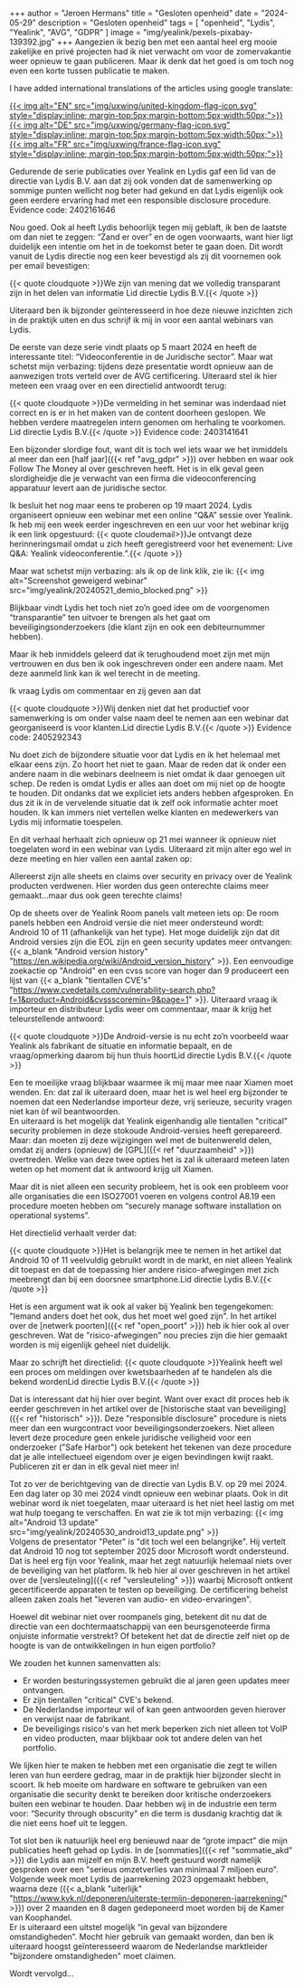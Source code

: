 +++
author = "Jeroen Hermans"
title = "Gesloten openheid"
date = "2024-05-29"
description = "Gesloten openheid"
tags = [
    "openheid", "Lydis", "Yealink", "AVG", "GDPR"
]
image = "img/yealink/pexels-pixabay-139392.jpg"
+++
Aangezien ik bezig ben met een aantal heel erg mooie zakelijke en privé projecten had ik niet verwacht om voor de zomervakantie weer opnieuw te gaan publiceren. Maar ik denk dat het goed is om toch nog even een korte tussen publicatie te maken.
<!--more-->
I have added international translations of the articles using google translate:  

[{{< img alt="EN" src="img/uxwing/united-kingdom-flag-icon.svg" style="display:inline; margin-top:5px;margin-bottom:5px;width:50px;">}}](https://cloudaware-eu.translate.goog/yealink/gesloten_openheid/?_x_tr_sl=nl&_x_tr_tl=en&_x_tr_hl=nl&_x_tr_pto=wapp)
[{{< img alt="DE" src="img/uxwing/germany-flag-icon.svg" style="display:inline; margin-top:5px;margin-bottom:5px;width:50px;">}}](https://cloudaware-eu.translate.goog/yealink/gesloten_openheid/?_x_tr_sl=nl&_x_tr_tl=de&_x_tr_hl=nl&_x_tr_pto=wapp)
[{{< img alt="FR" src="img/uxwing/france-flag-icon.svg" style="display:inline; margin-top:5px;margin-bottom:5px;width:50px;">}}](https://cloudaware-eu.translate.goog/yealink/gesloten_openheid/?_x_tr_sl=nl&_x_tr_tl=fr&_x_tr_hl=nl&_x_tr_pto=wapp)  

Gedurende de serie publicaties over Yealink en Lydis gaf een lid van de directie van Lydis B.V. aan dat zij ook vonden dat de samenwerking op sommige punten wellicht nog beter had gekund en dat Lydis eigenlijk ook geen eerdere ervaring had met een responsible disclosure procedure.  
Evidence code: 2402161646  
  
Nou goed. Ook al heeft Lydis behoorlijk tegen mij geblaft, ik ben de laatste om dan niet te zeggen: “Zand er over” en de ogen voorwaarts, want hier ligt duidelijk een intentie om het in de toekomst beter te gaan doen. Dit wordt vanuit de Lydis directie nog een keer bevestigd als zij dit voornemen ook per email bevestigen:  

{{< quote cloudquote >}}We zijn van mening dat we volledig transparant zijn in het delen van informatie
<span>Lid directie Lydis B.V.</span>{{< /quote >}}

Uiteraard ben ik bijzonder geïnteresseerd in hoe deze nieuwe inzichten zich in de praktijk uiten en dus schrijf ik mij in voor een aantal webinars van Lydis.

De eerste van deze serie vindt plaats op 5 maart 2024 en heeft de interessante titel: “Videoconferentie in de Juridische sector”. Maar wat schetst mijn verbazing: tijdens deze presentatie wordt opnieuw aan de aanwezigen trots verteld over de AVG certificering. Uiteraard stel ik hier meteen een vraag over en een directielid antwoordt terug:

{{< quote cloudquote >}}De vermelding in het seminar was inderdaad niet correct en is er in het maken van de content doorheen geslopen. We hebben verdere maatregelen intern genomen om herhaling te voorkomen.
<span>Lid directie Lydis B.V.</span>{{< /quote >}}
Evidence code: 2403141641

Een bijzonder slordige fout, want dit is toch wel iets waar we het inmiddels al meer dan een [half jaar]({{< ref "avg_gdpr" >}}) over hebben en waar ook Follow The Money al over geschreven heeft. Het is in elk geval geen slordigheidje die je verwacht van een firma die videoconferencing apparatuur levert aan de juridische sector.

Ik besluit het nog maar eens te proberen op 19 maart 2024. Lydis organiseert opnieuw een webinar met een online “Q&A” sessie over Yealink. Ik heb mij een week eerder ingeschreven en een uur voor het webinar krijg ik een link opgestuurd:
{{< quote cloudemail>}}Je ontvangt deze herinneringsmail omdat u zich heeft geregistreerd voor het evenement: Live Q&A: Yealink videoconferentie.”.{{< /quote >}}

Maar wat schetst mijn verbazing: als ik op de link klik, zie ik:
{{< img alt="Screenshot geweigerd webinar" src="img/yealink/20240521_demio_blocked.png" >}}  

Blijkbaar vindt Lydis het toch niet zo’n goed idee om de voorgenomen “transparantie” ten uitvoer te brengen als het gaat om beveiligingsonderzoekers (die klant zijn en ook een debiteurnummer hebben).

Maar ik heb inmiddels geleerd dat ik terughoudend moet zijn met mijn vertrouwen en dus ben ik ook ingeschreven onder een andere naam. Met deze aanmeld link kan ik wel terecht in de meeting.

Ik vraag Lydis om commentaar en zij geven aan dat

{{< quote cloudquote >}}Wij denken niet dat het productief voor samenwerking is om onder valse naam deel te nemen aan een webinar dat georganiseerd is voor klanten.<span>Lid directie Lydis B.V.</span>{{< /quote >}}
Evidence code: 2405292343

Nu doet zich de bijzondere situatie voor dat Lydis en ik het helemaal met elkaar eens zijn. Zo hoort het niet te gaan. Maar de reden dat ik onder een andere naam in die webinars deelneem is niet omdat ik daar genoegen uit schep. De reden is omdat Lydis er alles aan doet om mij niet op de hoogte te houden. Dit ondanks dat we expliciet iets anders hebben afgesproken. En dus zit ik in de vervelende situatie dat ik zelf ook informatie achter moet houden. Ik kan immers niet vertellen welke klanten en medewerkers van Lydis mij informatie toespelen.

En dit verhaal herhaalt zich opnieuw op 21 mei wanneer ik opnieuw niet toegelaten word in een webinar van Lydis. Uiteraard zit mijn alter ego wel in deze meeting en hier vallen een aantal zaken op:

Allereerst zijn alle sheets en claims over security en privacy over de Yealink producten verdwenen. Hier worden dus geen onterechte claims meer gemaakt...maar dus ook geen terechte claims!

Op de sheets over de Yealink Room panels valt meteen iets op:
De room panels hebben een Android versie die niet meer ondersteund wordt: Android 10 of 11 (afhankelijk van het type). Het moge duidelijk zijn dat dit Android versies zijn die EOL zijn en geen security updates meer ontvangen: {{< a_blank "Android version history" "https://en.wikipedia.org/wiki/Android_version_history" >}}. Een eenvoudige zoekactie op "Android" en een cvss score van hoger dan 9 produceert een lijst van {{< a_blank "tientallen CVE's" "https://www.cvedetails.com/vulnerability-search.php?f=1&product=Android&cvssscoremin=9&page=1" >}}.
Uiteraard vraag ik importeur en distributeur Lydis weer om commentaar, maar ik krijg het teleurstellende antwoord:

{{< quote cloudquote >}}De Android-versie is nu echt zo’n voorbeeld waar Yealink als fabrikant de situatie en informatie bepaalt, en de vraag/opmerking daarom bij hun thuis hoort<span>Lid directie Lydis B.V.</span>{{< /quote >}}

Een te moeilijke vraag blijkbaar waarmee ik mij maar mee naar Xiamen moet wenden. En: dat zal ik uiteraard doen, maar het is wel heel erg bijzonder te noemen dat een Nederlandse importeur deze, vrij serieuze, security vragen niet kan òf wil beantwoorden.  
En uiteraard is het mogelijk dat Yealink eigenhandig alle tientallen "critical" security problemen in deze stokoude Android-versies heeft gerepareerd. Maar: dan moeten zij deze wijzigingen wel met de buitenwereld delen, omdat zij anders (opnieuw) de [GPL]({{< ref "duurzaamheid" >}}) overtreden. Welke van deze twee opties het is zal ik uiteraard meteen laten weten op het moment dat ik antwoord krijg uit Xiamen.

Maar dit is niet alleen een security probleem, het is ook een probleem voor alle organisaties die een ISO27001 voeren en volgens control A8.19 een procedure moeten hebben om “securely manage software installation on operational systems”.

Het directielid verhaalt verder dat:

{{< quote cloudquote >}}Het is belangrijk mee te nemen in het artikel dat Android 10 of 11 veelvuldig gebruikt wordt in de markt, en niet alleen Yealink dit toepast en dat de toepassing hier andere risico-afwegingen met zich meebrengt dan bij een doorsnee smartphone.<span>Lid directie Lydis B.V.</span>{{< /quote >}}

Het is een argument wat ik ook al vaker bij Yealink ben tegengekomen: "Iemand anders doet het ook, dus het moet wel goed zijn". In het artikel over de [netwerk poorten]({{< ref "open_poort" >}}) heb ik hier ook al over geschreven. Wat de "risico-afwegingen" nou precies zijn die hier gemaakt worden is mij eigenlijk geheel niet duidelijk.  

Maar zo schrijft het directielid:
{{< quote cloudquote >}}Yealink heeft wel een proces om meldingen over kwetsbaarheden af te handelen als die bekend worden<span>Lid directie Lydis B.V.</span>{{< /quote >}}

Dat is interessant dat hij hier over begint. Want over exact dit proces heb ik eerder geschreven in het artikel over de [historische staat van beveiliging]({{< ref "historisch" >}}). Deze "responsible disclosure" procedure is niets meer dan een wurgcontract voor beveiligingsonderzoekers. Niet alleen levert deze procedure geen enkele juridische veiligheid voor een onderzoeker ("Safe Harbor") ook betekent het tekenen van deze procedure dat je alle intellectueel eigendom over je eigen bevindingen kwijt raakt. Publiceren zit er dan in elk geval niet meer in!

Tot zo ver de berichtgeving van de directie van Lydis B.V. op 29 mei 2024. Een dag later op 30 mei 2024 vindt opnieuw een webinar plaats. Ook in dit webinar word ik niet toegelaten, maar uiteraard is het niet heel lastig om met wat hulp toegang te verschaffen. En wat zie ik tot mijn verbazing:
{{< img alt="Android 13 update" src="img/yealink/20240530_android13_update.png" >}}  
Volgens de presentator "Peter" is "dit toch wel een belangrijke". Hij vertelt dat Android 10 nog tot september 2025 door Microsoft wordt ondersteund. Dat is heel erg fijn voor Yealink, maar het zegt natuurlijk helemaal niets over de beveiliging van het platform. Ik heb hier al over geschreven in het artikel over de 
[versleuteling]({{< ref "versleuteling" >}}) waarbij Microsoft ontkent gecertificeerde apparaten te testen op beveiliging. De certificering behelst alleen zaken zoals het "leveren van audio- en video-ervaringen".

Hoewel dit webinar niet over roompanels ging, betekent dit nu dat de directie van een dochtermaatschappij van een beursgenoteerde firma onjuiste informatie verstrekt? Of betekent het dat de directie zelf niet op de hoogte is van de ontwikkelingen in hun eigen portfolio?

We zouden het kunnen samenvatten als:
- Er worden besturingssystemen gebruikt die al jaren geen updates meer ontvangen.
- Er zijn tientallen "critical" CVE's bekend.
- De Nederlandse importeur wil of kan geen antwoorden geven hierover en verwijst naar de fabrikant.
- De beveiligings risico's van het merk beperken zich niet alleen tot VoIP en video producten, maar blijkbaar ook tot andere delen van het portfolio.

We lijken hier te maken te hebben met een organisatie die zegt te willen leren van hun eerdere gedrag, maar in de praktijk hier bijzonder slecht in scoort. Ik heb moeite om hardware en software te gebruiken van een organisatie die security denkt te bereiken door kritische onderzoekers buiten een webinar te houden. Daar hebben wij in de industrie een term voor: “Security through obscurity” en die term is dusdanig krachtig dat ik die niet eens hoef uit te leggen.

Tot slot ben ik natuurlijk heel erg benieuwd naar de “grote impact” die mijn publicaties heeft gehad op Lydis. In de [sommaties]({{< ref "sommatie_akd" >}}) die Lydis aan mijzelf en mijn B.V. heeft gestuurd wordt namelijk gesproken over een "serieus omzetverlies van minimaal 7 miljoen euro". Volgende week moet Lydis de jaarrekening 2023 opgemaakt hebben, waarna deze ({{< a_blank "uiterlijk" "https://www.kvk.nl/deponeren/uiterste-termijn-deponeren-jaarrekening/" >}}) over 2 maanden en 8 dagen gedeponeerd moet worden bij de Kamer van Koophandel.  
Er is uiteraard een uitstel mogelijk “in geval van bijzondere omstandigheden”. Mocht hier gebruik van gemaakt worden, dan ben ik uiteraard hoogst geïnteresseerd waarom de Nederlandse marktleider "bijzondere omstandigheden" moet claimen.  

Wordt vervolgd...
